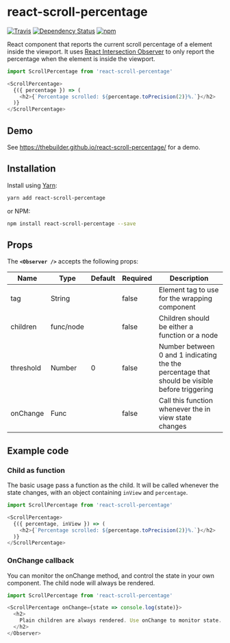 # react-scroll-percentage

[![Travis](https://travis-ci.org/thebuilder/react-scroll-percentage.svg?branch=master)](https://travis-ci.org/thebuilder/react-scroll-percentage)
[![Dependency Status](https://david-dm.org/thebuilder/react-scroll-percentage.svg)](https://david-dm.org/thebuilder/react-scroll-percentage)
[![npm](https://img.shields.io/npm/v/react-scroll-percentage.svg)](https://www.npmjs.com/package/react-scroll-percentage)

React component that reports the current scroll percentage of a element inside the viewport.
It uses [React Intersection Observer](https://github.com/thebuilder/react-intersection-observer) to only report the percentage when the element is inside the viewport.

```js
import ScrollPercentage from 'react-scroll-percentage'

<ScrollPercentage>
  {({ percentage }) => (
    <h2>{`Percentage scrolled: ${percentage.toPrecision(2)}%.`}</h2>
  )}
</ScrollPercentage>
```

## Demo
See https://thebuilder.github.io/react-scroll-percentage/ for a demo.

## Installation

Install using [Yarn](https://yarnpkg.com):
```sh
yarn add react-scroll-percentage
```

or NPM:
```sh
npm install react-scroll-percentage --save
```

## Props
The **`<Observer />`** accepts the following props:

| Name             | Type      | Default           | Required | Description                                           |
| ---------------- | --------- | ----------------- | -------- | ----------------------------------------------------- |
| tag              | String    |                   | false    | Element tag to use for the wrapping component         |
| children         | func/node |                   | false    | Children should be either a function or a node        |
| threshold        | Number    | 0                 | false    | Number between 0 and 1 indicating the the percentage that should be visible before triggering  |
| onChange         | Func      |                   | false    | Call this function whenever the in view state changes |

## Example code

### Child as function
The basic usage pass a function as the child. It will be called whenever the state changes, with an object containing `inView` and `percentage`.

```js
import ScrollPercentage from 'react-scroll-percentage'

<ScrollPercentage>
  {({ percentage, inView }) => (
    <h2>{`Percentage scrolled: ${percentage.toPrecision(2)}%.`}</h2>
  )}
</ScrollPercentage>
```


### OnChange callback
You can monitor the onChange method, and control the state in your own component.
The child node will always be rendered.

```js
import ScrollPercentage from 'react-scroll-percentage'

<ScrollPercentage onChange={state => console.log(state)}>
  <h2>
    Plain children are always rendered. Use onChange to monitor state.
  </h2>
</Observer>
```